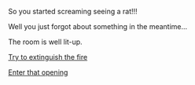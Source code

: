 So you started screaming seeing a rat!!!

Well you just forgot about something in the meantime...

The room is well lit-up.

[Try to extinguish the fire](die/die.md)

[Enter that opening](magic-world/alice.md)

